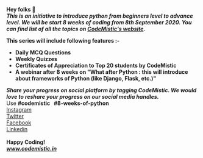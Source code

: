 **Hey folks 👋**<br>
***This is an initiative to introduce python from beginners level to advance level.
We will be start 8 weeks of coding from 8th September 2020.
You can find list of all the topics on [CodeMistic's website](https://codemistic.in/python.html).***

**This series will include following features :-**
-  **Daily MCQ Questions**
-  **Weekly Quizzes**
-  **Certificates of Appreciation to Top 20 students by CodeMistic**
-  **A webinar after 8 weeks on "What after Python : this will introduce about frameworks of Python (like Django, Flask, etc.)"**

***Share your progress on social platform by tagging CodeMistic.
We would love to reshare your progress on our social media handles.***<br>
Use **#codemistic &nbsp; #8-weeks-of-python**<br>
[Instagram](https://www.instagram.com/codemistic.in/) <br>  [ Twitter](https://www.twitter.com/codemistic/)   <br> [Facebook](https://www.facebook.com/codemistic/)  <br>  [Linkedin](https://www.linkedin.com/company/codemistic/)<br><br>
**Happy Coding!**<br>
***www.codemistic.in***
